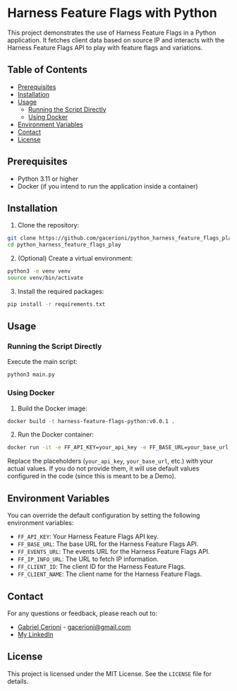 # Harness Feature Flags with Python

This project demonstrates the use of Harness Feature Flags in a Python application. It fetches client data based on source IP and interacts with the Harness Feature Flags API to play with feature flags and variations.

## Table of Contents

- [Prerequisites](#prerequisites)
- [Installation](#installation)
- [Usage](#usage)
  - [Running the Script Directly](#running-the-script-directly)
  - [Using Docker](#using-docker)
- [Environment Variables](#environment-variables)
- [Contact](#contact)
- [License](#license)

## Prerequisites

- Python 3.11 or higher
- Docker (if you intend to run the application inside a container)

## Installation

1. Clone the repository:

```bash
git clone https://github.com/gacerioni/python_harness_feature_flags_play.git
cd python_harness_feature_flags_play
```

2. (Optional) Create a virtual environment:

```bash
python3 -m venv venv
source venv/bin/activate
```

3. Install the required packages:

```bash
pip install -r requirements.txt
```

## Usage

### Running the Script Directly

Execute the main script:

```bash
python3 main.py
```

### Using Docker

1. Build the Docker image:

```bash
docker build -t harness-feature-flags-python:v0.0.1 .
```

2. Run the Docker container:

```bash
docker run -it -e FF_API_KEY=your_api_key -e FF_BASE_URL=your_base_url -e FF_EVENTS_URL=your_events_url -e FF_IP_INFO_URL=your_ip_info_url -e FF_CLIENT_ID=your_client_id -e FF_CLIENT_NAME=your_client_name harness-feature-flags-python:v0.0.1
```

Replace the placeholders (`your_api_key`, `your_base_url`, etc.) with your actual values. If you do not provide them, it will use default values configured in the code (since this is meant to be a Demo).

## Environment Variables

You can override the default configuration by setting the following environment variables:

- `FF_API_KEY`: Your Harness Feature Flags API key.
- `FF_BASE_URL`: The base URL for the Harness Feature Flags API.
- `FF_EVENTS_URL`: The events URL for the Harness Feature Flags API.
- `FF_IP_INFO_URL`: The URL to fetch IP information.
- `FF_CLIENT_ID`: The client ID for the Harness Feature Flags.
- `FF_CLIENT_NAME`: The client name for the Harness Feature Flags.

## Contact

For any questions or feedback, please reach out to:

- [Gabriel Cerioni](https://github.com/gacerioni) - gacerioni@gmail.com
- [My LinkedIn](https://www.linkedin.com/in/gabrielcerioni/)

## License

This project is licensed under the MIT License. See the `LICENSE` file for details.
